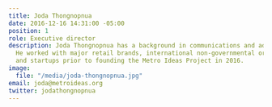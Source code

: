 ```yaml
---
title: Joda Thongnopnua
date: 2016-12-16 14:31:00 -05:00
position: 1
role: Executive director
description: Joda Thongnopnua has a background in communications and advertising.
  He worked with major retail brands, international non-governmental organizations,
  and startups prior to founding the Metro Ideas Project in 2016.
image:
  file: "/media/joda-thongnopnua.jpg"
email: joda@metroideas.org
twitter: jodathongnopnua
---
```


